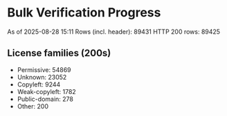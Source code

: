 ﻿# Bulk Verification Progress
As of 2025-08-28 15:11
Rows (incl. header): 89431
HTTP 200 rows: 89425

## License families (200s)
- Permissive: 54869
- Unknown: 23052
- Copyleft: 9244
- Weak-copyleft: 1782
- Public-domain: 278
- Other: 200
